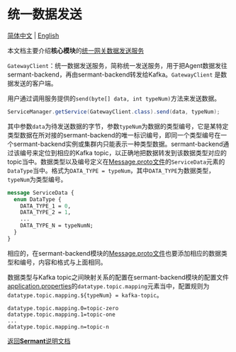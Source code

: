# 统一数据发送

[简体中文](service_send-zh.md) | [English](service_send.md)

本文档主要介绍**核心模块**的[统一网关数据发送服务](../../sermant-agentcore/sermant-agentcore-core/src/main/java/com/huaweicloud/sermant/core/service/send)

`GatewayClient`：统一数据发送服务，简称统一发送服务，用于把Agent数据发往sermant-backend，再由sermant-backend转发给Kafka。`GatewayClient` 是数据发送的客户端。

用户通过调用服务提供的`send(byte[] data, int typeNum)`方法来发送数据。
```java
ServiceManager.getService(GatewayClient.class).send(data, typeNum);
```
其中参数`data`为待发送数据的字节，参数`typeNum`为数据的类型编号，它是某特定类型数据在所对接的sermant-backend的唯一标识编号，即同一个类型编号在一个sermant-backend实例或集群内只能表示一种类型数据。sermant-backend通过该编号来定位到相应的Kafka topic，以正确地把数据转发到该数据类型对应的topic当中。数据类型以及编号定义在[Message.proto文件](../../sermant-agentcore/sermant-agentcore-core/src/main/proto/Message.proto)的`ServiceData`元素的`DataType`当中。格式为``DATA_TYPE = typeNum``，其中`DATA_TYPE`为数据类型，`typeNum`为类型编号。

```protobuf
message ServiceData {
  enum DataType {
    DATA_TYPE_1 = 0,
    DATA_TYPE_2 = 1,
    ...
    DATA_TYPE_N = typeNumN;
  }
}
```

相应的，在sermant-backend模块的[Message.proto文件](../../sermant-backend/src/main/proto/Message.proto)也要添加相应的数据类型和编号，内容和格式与上面相同。

数据类型与Kafka topic之间映射关系的配置在sermant-backend模块的配置文件[application.properties](../../sermant-backend/src/main/resources/application.properties)的`datatype.topic.mapping`元素当中，配置规则为``datatype.topic.mapping.${typeNum} = kafka-topic``。

```properties
datatype.topic.mapping.0=topic-zero
datatype.topic.mapping.1=topic-one
...
datatype.topic.mapping.n=topic-n
```

[返回**Sermant**说明文档](../README-zh.md)
